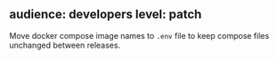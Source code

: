 audience: developers
level: patch
---

Move docker compose image names to `.env` file to keep compose files unchanged between releases.

